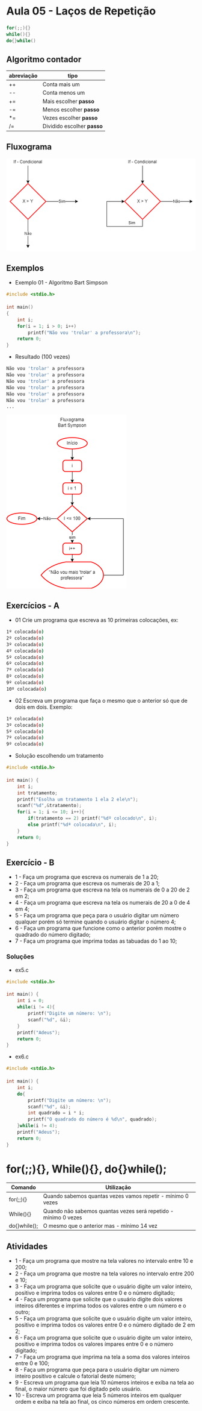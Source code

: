 # Aula 05 - Laços de Repetição
```c
for(;;){}
while(){}
do{}while()
```
## Algoritmo contador
|abreviação|tipo|
|-|-|
|++|Conta mais um|
|--|Conta menos um|
|+=|Mais escolher **passo**|
|-=|Menos escolher **passo**|
|*=|Vezes escolher **passo**|
|/=|Dividido escolher **passo**|
## Fluxograma
![Lacos fluxograma](./lacos.png)
## Exemplos
- Exemplo 01 - Algoritmo Bart Simpson
```c
#include <stdio.h>

int main()
{
    int i;
    for(i = 1; i > 0; i++)
        printf("Não vou 'trolar' a professora\n");
    return 0;
}
```
- Resultado (100 vezes)
```bash
Não vou 'trolar' a professora
Não vou 'trolar' a professora
Não vou 'trolar' a professora
Não vou 'trolar' a professora
Não vou 'trolar' a professora
Não vou 'trolar' a professora
...
```
![Fluxograma do bart](./bart.png)
## Exercícios - A
- 01 Crie um programa que escreva as 10 primeiras colocações, ex:
```bash
1º colocada(o)
2º colocada(o)
3º colocada(o)
4º colocada(o)
5º colocada(o)
6º colocada(o)
7º colocada(o)
8º colocada(o)
9º colocada(o)
10º colocada(o)
```
- 02 Escreva um programa que faça o mesmo que o anterior só que de dois em dois. Exemplo:
```bash
1º colocada(o)
3º colocada(o)
5º colocada(o)
7º colocada(o)
9º colocada(o)
```
- Solução escolhendo um tratamento
```c
#include <stdio.h>

int main() {
    int i;
    int tratamento;
    printf("Esolha um tratamento 1 ela 2 ele\n");
    scanf("%d",&tratamento);
    for(i = 1; i <= 10; i++){
        if(tratamento == 2) printf("%dº colocado\n", i);
        else printf("%dª colocada\n", i);
    }
    return 0;
}
```

## Exercício - B
- 1 - Faça um programa que escreva os numerais de 1 a 20;
- 2 - Faça um programa que escreva os numerais de 20 a 1;
- 3 - Faça um programa que escreva na tela os numerais de 0 a 20 de 2 em 2;
- 4 - Faça um programa que escreva na tela os numerais de 20 a 0 de 4 em 4;
- 5 - Faça um programa que peça para o usuário digitar um número qualquer porém só termine quando o usuário digitar o número 4;
- 6 - Faça um programa que funcione como o anterior porém mostre o quadrado do número digitado;
- 7 - Faça um programa que imprima todas as tabuadas do 1 ao 10;
### Soluções
- ex5.c
```c
#include <stdio.h>

int main() {
    int i = 0;
    while(i != 4){
        printf("Digite um número: \n");
        scanf("%d", &i);
    }
    printf("Adeus");
    return 0;
}
```
- ex6.c
```c
#include <stdio.h>

int main() {
    int i;
    do{
        printf("Digite um número: \n");
        scanf("%d", &i);
        int quadrado = i * i;
        printf("O quadrado do número é %d\n", quadrado);
    }while(i != 4);
    printf("Adeus");
    return 0;
}
```
# for(;;){}, While(){}, do{}while();
|Comando|Utilização|
|-|-|
|for(;;){}|Quando sabemos quantas vezes vamos repetir - mínimo 0 vezes|
|While(){}|Quando não sabemos quantas vezes será repetido - mínimo 0 vezes|
|do{}while();|O mesmo que o anterior mas - mínimo 14 vez|

## Atividades
- 1 - Faça um programa que mostre na tela valores no intervalo entre 10 e 200;
- 2 - Faça um programa que mostre na tela valores no intervalo entre 200 e 10;
- 3 - Faça um programa que solicite que o usuário digite um valor inteiro, positivo e imprima todos os valores entre 0 e o número digitado;
- 4 - Faça um programa que solicite que o usuário digite dois valores inteiros diferentes e imprima todos os valores entre o um número e o outro;
- 5 - Faça um programa que solicite que o usuário digite um valor inteiro, positivo e imprima todos os valores entre 0 e o número digitado de 2 em 2;
- 6 - Faça um programa que solicite que o usuário digite um valor inteiro, positivo e imprima todos os valores ímpares entre 0 e o número digitado;
- 7 - Faça um programa que imprima na tela a soma dos valores inteiros entre 0 e  100;
- 8 - Faça um programa que peça para o usuário digitar um número inteiro positivo e calcule o fatorial deste número;
- 9 - Escreva um programa que leia 10 números inteiros e exiba na tela ao final, o maior número que foi digitado pelo usuário.
- 10 - Escreva um programa que leia 5 números inteiros em qualquer ordem e exiba na tela ao final, os cinco números em ordem crescente.
